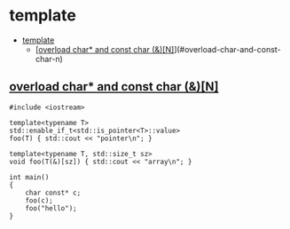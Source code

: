 # template

- [template](#template)
  - [[overload char* and const char (&)[N]](https://stackoverflow.com/a/28182952)](#overload-char-and-const-char-n)

## [overload char* and const char (&)[N]](https://stackoverflow.com/a/28182952)

    #include <iostream>

    template<typename T>
    std::enable_if_t<std::is_pointer<T>::value>
    foo(T) { std::cout << "pointer\n"; }

    template<typename T, std::size_t sz>
    void foo(T(&)[sz]) { std::cout << "array\n"; }

    int main()
    {
        char const* c;
        foo(c);
        foo("hello");
    }
